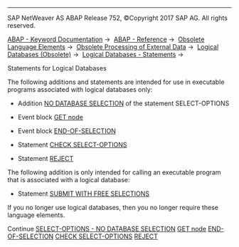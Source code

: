   

* * *

SAP NetWeaver AS ABAP Release 752, ©Copyright 2017 SAP AG. All rights reserved.

[ABAP - Keyword Documentation](https://help.sap.com/doc/abapdocu_752_index_htm/7.52/en-US/abenabap.htm) →  [ABAP - Reference](https://help.sap.com/doc/abapdocu_752_index_htm/7.52/en-US/abenabap_reference.htm) →  [Obsolete Language Elements](https://help.sap.com/doc/abapdocu_752_index_htm/7.52/en-US/abenabap_obsolete.htm) →  [Obsolete Processing of External Data](https://help.sap.com/doc/abapdocu_752_index_htm/7.52/en-US/abendata_storage_obsolete.htm) →  [Logical Databases (Obsolete)](https://help.sap.com/doc/abapdocu_752_index_htm/7.52/en-US/abenldb.htm) →  [Logical Databases - Statements](https://help.sap.com/doc/abapdocu_752_index_htm/7.52/en-US/abenldb_abap_statements.htm) → 

Statements for Logical Databases

The following additions and statements are intended for use in executable programs associated with logical databases only:

-   Addition [NO DATABASE SELECTION](https://help.sap.com/doc/abapdocu_752_index_htm/7.52/en-US/abapselect-options_no_db_sel.htm) of the statement SELECT-OPTIONS

-   Event block [GET node](https://help.sap.com/doc/abapdocu_752_index_htm/7.52/en-US/abapget-.htm)

-   Event block [END-OF-SELECTION](https://help.sap.com/doc/abapdocu_752_index_htm/7.52/en-US/abapend-of-selection.htm)

-   Statement [CHECK SELECT-OPTIONS](https://help.sap.com/doc/abapdocu_752_index_htm/7.52/en-US/abapcheck_select-options.htm)

-   Statement [REJECT](https://help.sap.com/doc/abapdocu_752_index_htm/7.52/en-US/abapreject.htm)

The following addition is only intended for calling an executable program that is associated with a logical database:

-   Statement [SUBMIT WITH FREE SELECTIONS](https://help.sap.com/doc/abapdocu_752_index_htm/7.52/en-US/abapsubmit_selscreen_parameters.htm)

If you no longer use logical databases, then you no longer require these language elements.

Continue
[SELECT-OPTIONS - NO DATABASE SELECTION](https://help.sap.com/doc/abapdocu_752_index_htm/7.52/en-US/abapselect-options_no_db_sel.htm)
[GET node](https://help.sap.com/doc/abapdocu_752_index_htm/7.52/en-US/abapget-.htm)
[END-OF-SELECTION](https://help.sap.com/doc/abapdocu_752_index_htm/7.52/en-US/abapend-of-selection.htm)
[CHECK SELECT-OPTIONS](https://help.sap.com/doc/abapdocu_752_index_htm/7.52/en-US/abapcheck_select-options.htm)
[REJECT](https://help.sap.com/doc/abapdocu_752_index_htm/7.52/en-US/abapreject.htm)
